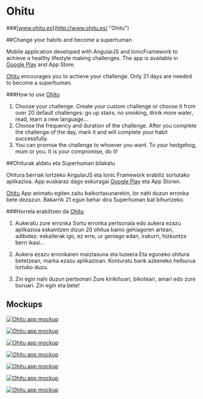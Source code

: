 # Ohitu 

###[www.ohitu.es](http://www.ohitu.es/ "Ohitu")

##Change your habits and become a superhuman

Mobile application developed with AngularJS and IonicFramework to achieve a healthy lifestyle making challenges. The app is available in [Google Play](https://play.google.com/store/apps/details?id=io.cordova.ohitu "Ohitu in Google Play") and App Store.

[Ohitu](http://www.ohitu.es/ "Ohitu") encourages you to achieve your challenge. Only 21 days are needed to become a superhuman.

###How to use [Ohitu](http://www.ohitu.es/ "Ohitu")

1. Choose your challenge. Create your custom challenge or choose it from over 20 default challenges: go up stairs, no smoking, drink more water, read, learn a new language…
2. Choose the frequency and duration of the challenge. After you complete the challenge of the day, mark it and will complete your habit successfully.
3. You can promise the challenge to whoever you want. To your hedgehog, mum or you. It is your compromise, do it!


##Ohiturak aldatu eta Superhuman bilakatu

Ohitura berriak lortzeko AngularJS eta Ionic Framework erabiliz sortutako aplikazioa. App euskaraz dago eskuragai [Google Play](https://play.google.com/store/apps/details?id=io.cordova.ohitu "Ohitu in Google Play") eta App Storen.

[Ohitu](http://www.ohitu.es/ "Ohitu") App animatu egiten zaitu baikortasunarekin, lor nahi duzun erronka bete dezazun. 
Bakarrik 21 egun behar dira Superhuman bat bihurtzeko.


###Horrela erabiltzen da [Ohitu](http://www.ohitu.es/ "Ohitu")

1. Aukeratu zure erronka
Sortu erronka pertsonala edo aukera ezazu aplikazioa eskaintzen dizun 20 ohitua baino gehiagoren artean, adibidez: eskailerak igo, ez erre, ur geniago edan, irakurri, hizkuntza berri ikasi…

2. Aukera ezazu erronkaren maiztasuna eta luzeera
Eta eguneko ohitura betetzean, marka ezazu aplikazioan. Konturatu barik azkeneko helburua lortuko duzu.

3. Zin egin nahi duzun pertsonari
Zure kirikiñoari, bikoteari, amari edo zure buruari. Zin egin eta bete!

## Mockups

[![Ohitu app mockup](https://raw.githubusercontent.com/workoholics/ohitu/master/screenshots/ohitu-mockup01.png "Ohitu Mockup 1")](http://www.ohitu.es "Ohitu")

[![Ohitu app mockup](https://raw.githubusercontent.com/workoholics/ohitu/master/screenshots/ohitu-mockup02.png "Ohitu Mockup 2")](http://www.ohitu.es "Ohitu")

[![Ohitu app mockup](https://raw.githubusercontent.com/workoholics/ohitu/master/screenshots/ohitu-mockup03.png "Ohitu Mockup 3")](http://www.ohitu.es "Ohitu")

[![Ohitu app mockup](https://raw.githubusercontent.com/workoholics/ohitu/master/screenshots/ohitu-mockup04.png "Ohitu Mockup 4")](http://www.ohitu.es "Ohitu")

[![Ohitu app mockup](https://raw.githubusercontent.com/workoholics/ohitu/master/screenshots/ohitu-mockup05.png "Ohitu Mockup 5")](http://www.ohitu.es "Ohitu")

[![Ohitu app mockup](https://raw.githubusercontent.com/workoholics/ohitu/master/screenshots/ohitu-mockup06.png "Ohitu Mockup 6")](http://www.ohitu.es "Ohitu")

[![Ohitu app mockup](https://raw.githubusercontent.com/workoholics/ohitu/master/screenshots/ohitu-mockup07.png "Ohitu Mockup 7")](http://www.ohitu.es "Ohitu")


